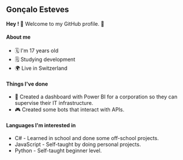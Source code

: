 ## Gonçalo Esteves
**Hey ! 🙌**
Welcome to my GitHub profile. 🤗

#### About me
* 🗓️ I'm 17 years old 
* 🗒️ Studying development
* 🌍 Live in Switzerland

#### Things I've done
* 📂 Created a dashboard with Power BI for a corporation so they can supervise their IT infrastructure.
* 🎮 Created some bots that interact with APIs.

#### Languages I'm interested in
* C# - Learned in school and done some off-school projects.
* JavaScript - Self-taught by doing personal projects.
* Python - Self-taught beginner level.